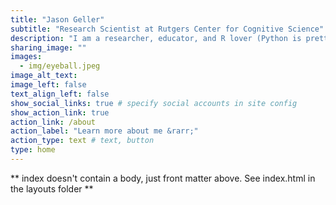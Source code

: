 ```yaml
---
title: "Jason Geller"
subtitle: "Research Scientist at Rutgers Center for Cognitive Science"
description: "I am a researcher, educator, and R lover (Python is pretty cool too :)). I study how we read reads and understand speech (especially in noise). I am also interested in how we can get students to remember more and forget less."
sharing_image: ""
images:
  - img/eyeball.jpeg
image_alt_text: 
image_left: false
text_align_left: false
show_social_links: true # specify social accounts in site config
show_action_link: true
action_link: /about
action_label: "Learn more about me &rarr;"
action_type: text # text, button
type: home
---
```


** index doesn't contain a body, just front matter above.
See index.html in the layouts folder **

